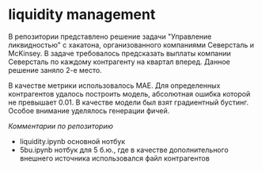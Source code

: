 # liquidity management
В репозитории представлено решение задачи "Управление ликвидностью" c хакатона, организованного компаниями Северсталь и McKinsey. В задаче требовалось предсказать выплаты компании Северсталь по каждому контрагенту на квартал вперед. Данное решение заняло 2-е место.

В качестве метрики использовалось MAE. Для определенных контрагентов удалось построить модель, абсолютная ошибка которой не превышает 0.01. В качестве модели был взят градиентный бустинг. Особое внимание уделялось генерации фичей.

*Комментарии по репозиторию*
  * liquidity.ipynb основной нотбук
  * 5bu.ipynb нотбук для 5 б.ю., где в качестве дополнительного внешнего источника использовался файл контрагентов
